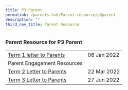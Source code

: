 ```yaml
---
title: P3 Parent
permalink: /parents-hub/Parent-resource/p3parent
description: ""
third_nav_title: Parent Resource
---
```


### Parent Resource for P3 Parent

|  |  |
|---|---|
| [Term 1 letter to Parents](/files/pr1p3.pdf) | 06 Jan 2022 |
| Parent Engagement Resources |   |
| [Term 2 Letter to Parents](/files/pr2p3.pdf)   | 22 Mar 2022 |
| [Term 3 Letter to Parents](/files/pr3p3.pdf)  |  27 Jun 2022 |